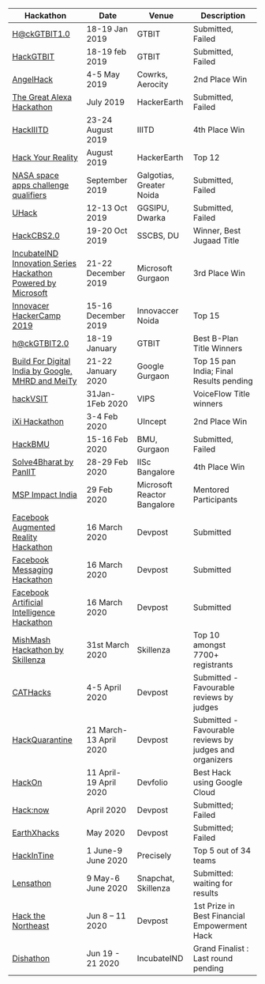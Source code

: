 
| Hackathon | Date | Venue | Description |
| - | - | - | - |
| [H@ckGTBIT1.0](https://helloworldofficial.in/) | 18-19 Jan 2019 | GTBIT | Submitted, Failed |
| [HackGTBIT](http://hackgtbit.iosd.tech/) | 18-19 feb 2019 | GTBIT | Submitted, Failed |
| [AngelHack](https://angelhack.com/global-hackathon-series/) | 4-5 May 2019 | Cowrks, Aerocity | 2nd Place Win |
| [The Great Alexa Hackathon](https://content.techgig.com/registrations-open-for-alexa-skills-hackathon-at-code-gladiators-2019/articleshow/68922361.cms) | July 2019 | HackerEarth | Submitted, Failed |
| [HackIIITD](https://hackiiitd.tech/) | 23-24 August 2019 | IIITD | 4th Place Win |
| [Hack Your Reality](https://hackyourreality.hackerearth.com/) | August 2019 | HackerEarth | Top 12 |
| [NASA space apps challenge qualifiers](https://2019.spaceappschallenge.org/locations/new-delhi/) | September 2019 | Galgotias, Greater Noida | Submitted, Failed |
| [UHack](https://infoxpression.in/events/UHACK) | 12-13 Oct 2019 | GGSIPU, Dwarka | Submitted, Failed |
| [HackCBS2.0](https://hackcbs.tech/) | 19-20 Oct 2019 | SSCBS, DU | Winner, Best Jugaad Title |
| [IncubateIND Innovation Series Hackathon Powered by Microsoft](https://twitter.com/IncubateIND/status/1208667559144218624) | 21-22 December 2019 | Microsoft Gurgaon | 3rd Place Win |
| [Innovacer HackerCamp 2019](https://twitter.com/innovaccer/status/1197567144738738176) | 15-16 December 2019 | Innovaccer Noida | Top 15 |
| [h@ckGTBIT2.0](https://helloworldofficial.in/hack-gtbit-2.0) | 18-19 January | GTBIT | Best B-Plan Title Winners |
| [Build For Digital India by Google, MHRD and MeiTy](https://events.withgoogle.com/buildfordigitalindia/bfdi-finalists/#content) | 21-22 January 2020 | Google Gurgaon | Top 15 pan India; Final Results pending  |
| [hackVSIT](https://2020.hack-vsit.tech/) | 31Jan-1Feb 2020 | VIPS | VoiceFlow Title winners |
| [iXi Hackathon](https://ixi.uincept.com/hackathon) | 3-4 Feb 2020 | UIncept | 2nd Place Win |
| [HackBMU](https://www.hackbmu.com/) | 15-16 Feb 2020 | BMU, Gurgaon | Submitted, Failed |
| [Solve4Bharat by PanIIT](https://skillenza.com/challenge/solve4bharat-hackathon) | 28-29 Feb 2020 | IISc Bangalore | 4th Place Win |
| [MSP Impact India](https://www.meetup.com/Microsoft-Reactor-Bangalore/events/268971913/) | 29 Feb 2020 | Microsoft Reactor Bangalore  | Mentored Participants |
| [Facebook Augmented Reality Hackathon](https://fbar1.devpost.com/?ref_content=default&ref_feature=challenge&ref_medium=portfolio) | 16 March 2020 | Devpost | Submitted |
| [Facebook Messaging Hackathon](https://fbmessaging1.devpost.com/?ref_content=default&ref_feature=challenge&ref_medium=portfolio) | 16 March 2020 | Devpost | Submitted |
| [Facebook Artificial Intelligence Hackathon](https://fbai1.devpost.com/?ref_content=default&ref_feature=challenge&ref_medium=portfolio) | 16 March 2020 | Devpost | Submitted |
| [MishMash Hackathon by Skillenza](https://skillenza.com/challenge/mishmash-hackathon-bangalore) | 31st March 2020 | Skillenza | Top 10 amongst 7700+ registrants |
| [CATHacks](https://cathacks-online-hackathon.devpost.com/submissions) | 4-5 April 2020 | Devpost | Submitted - Favourable reviews by judges |
| [HackQuarantine](https://hackquarantine.devpost.com/) | 21 March-13 April 2020 | Devpost | Submitted - Favourable reviews by judges and organizers |
| [HackOn](https://hackon.devfolio.co/) | 11 April-19 April 2020 | Devfolio | Best Hack using Google Cloud |
| [Hack:now](https://hack-now.devpost.com/) | April 2020 | Devpost | Submitted; Failed |
| [EarthXhacks](https://earthxhack20.devpost.com/) | May 2020 | Devpost | Submitted; Failed |
| [HackInTine](https://precisely.co.in/hackintine/) | 1 June-9 June 2020 | Precisely | Top 5 out of 34 teams |
| [Lensathon](https://skillenza.com/challenge/snap-lensathon) | 9 May-6 June 2020 | Snapchat, Skillenza | Submitted: waiting for results |
| [Hack the Northeast](https://htne.devpost.com/) | Jun 8 – 11 2020 | Devpost | 1st Prize in Best Financial Empowerment Hack |
| [Dishathon](https://incubateind.com/dishathon2020/) | Jun 19 - 21 2020 | IncubateIND | Grand Finalist : Last round pending |
